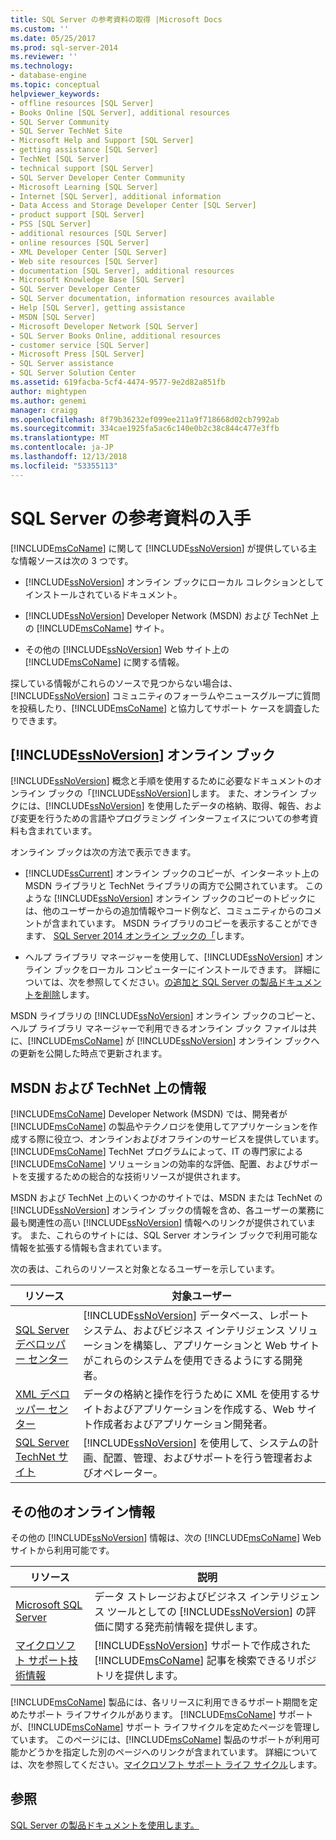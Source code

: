 ```yaml
---
title: SQL Server の参考資料の取得 |Microsoft Docs
ms.custom: ''
ms.date: 05/25/2017
ms.prod: sql-server-2014
ms.reviewer: ''
ms.technology:
- database-engine
ms.topic: conceptual
helpviewer_keywords:
- offline resources [SQL Server]
- Books Online [SQL Server], additional resources
- SQL Server Community
- SQL Server TechNet Site
- Microsoft Help and Support [SQL Server]
- getting assistance [SQL Server]
- TechNet [SQL Server]
- technical support [SQL Server]
- SQL Server Developer Center Community
- Microsoft Learning [SQL Server]
- Internet [SQL Server], additional information
- Data Access and Storage Developer Center [SQL Server]
- product support [SQL Server]
- PSS [SQL Server]
- additional resources [SQL Server]
- online resources [SQL Server]
- XML Developer Center [SQL Server]
- Web site resources [SQL Server]
- documentation [SQL Server], additional resources
- Microsoft Knowledge Base [SQL Server]
- SQL Server Developer Center
- SQL Server documentation, information resources available
- Help [SQL Server], getting assistance
- MSDN [SQL Server]
- Microsoft Developer Network [SQL Server]
- SQL Server Books Online, additional resources
- customer service [SQL Server]
- Microsoft Press [SQL Server]
- SQL Server assistance
- SQL Server Solution Center
ms.assetid: 619facba-5cf4-4474-9577-9e2d82a851fb
author: mightypen
ms.author: genemi
manager: craigg
ms.openlocfilehash: 8f79b36232ef099ee211a9f718668d02cb7992ab
ms.sourcegitcommit: 334cae1925fa5ac6c140e0b2c38c844c477e3ffb
ms.translationtype: MT
ms.contentlocale: ja-JP
ms.lasthandoff: 12/13/2018
ms.locfileid: "53355113"
---
```

# <a name="getting-sql-server-assistance"></a>SQL Server の参考資料の入手
  [!INCLUDE[msCoName](../includes/msconame-md.md)] に関して [!INCLUDE[ssNoVersion](../includes/ssnoversion-md.md)] が提供している主な情報ソースは次の 3 つです。  
  
-   [!INCLUDE[ssNoVersion](../includes/ssnoversion-md.md)] オンライン ブックにローカル コレクションとしてインストールされているドキュメント。  
  
-   [!INCLUDE[ssNoVersion](../includes/ssnoversion-md.md)] Developer Network (MSDN) および TechNet 上の [!INCLUDE[msCoName](../includes/msconame-md.md)] サイト。  
  
-   その他の [!INCLUDE[ssNoVersion](../includes/ssnoversion-md.md)] Web サイト上の [!INCLUDE[msCoName](../includes/msconame-md.md)] に関する情報。  
  
 探している情報がこれらのソースで見つからない場合は、[!INCLUDE[ssNoVersion](../includes/ssnoversion-md.md)] コミュニティのフォーラムやニュースグループに質問を投稿したり、[!INCLUDE[msCoName](../includes/msconame-md.md)] と協力してサポート ケースを調査したりできます。  
  
## <a name="includessnoversionincludesssnoversion-mdmd-books-online"></a>[!INCLUDE[ssNoVersion](../includes/ssnoversion-md.md)] オンライン ブック  
 [!INCLUDE[ssNoVersion](../includes/ssnoversion-md.md)] 概念と手順を使用するために必要なドキュメントのオンライン ブックの「[!INCLUDE[ssNoVersion](../includes/ssnoversion-md.md)]します。 また、オンライン ブックには、[!INCLUDE[ssNoVersion](../includes/ssnoversion-md.md)] を使用したデータの格納、取得、報告、および変更を行うための言語やプログラミング インターフェイスについての参考資料も含まれています。  
  
 オンライン ブックは次の方法で表示できます。  
  
-   [!INCLUDE[ssCurrent](../includes/sscurrent-md.md)] オンライン ブックのコピーが、インターネット上の MSDN ライブラリと TechNet ライブラリの両方で公開されています。 このような [!INCLUDE[ssNoVersion](../includes/ssnoversion-md.md)] オンライン ブックのコピーのトピックには、他のユーザーからの追加情報やコード例など、コミュニティからのコメントが含まれています。 MSDN ライブラリのコピーを表示することができます、 [SQL Server 2014 オンライン ブックの「](../2014-toc/index.md)します。  
  
-   ヘルプ ライブラリ マネージャーを使用して、[!INCLUDE[ssNoVersion](../includes/ssnoversion-md.md)] オンライン ブックをローカル コンピューターにインストールできます。 詳細については、次を参照してください。[の追加と SQL Server の製品ドキュメントを削除](../2014-toc/books-online-for-sql-server-2014.md)します。  
  
 MSDN ライブラリの [!INCLUDE[ssNoVersion](../includes/ssnoversion-md.md)] オンライン ブックのコピーと、ヘルプ ライブラリ マネージャーで利用できるオンライン ブック ファイルは共に、[!INCLUDE[msCoName](../includes/msconame-md.md)] が [!INCLUDE[ssNoVersion](../includes/ssnoversion-md.md)] オンライン ブックへの更新を公開した時点で更新されます。  
  
## <a name="information-on-msdn-and-technet"></a>MSDN および TechNet 上の情報  
 [!INCLUDE[msCoName](../includes/msconame-md.md)] Developer Network (MSDN) では、開発者が [!INCLUDE[msCoName](../includes/msconame-md.md)] の製品やテクノロジを使用してアプリケーションを作成する際に役立つ、オンラインおよびオフラインのサービスを提供しています。 [!INCLUDE[msCoName](../includes/msconame-md.md)] TechNet プログラムによって、IT の専門家による [!INCLUDE[msCoName](../includes/msconame-md.md)] ソリューションの効率的な評価、配置、およびサポートを支援するための総合的な技術リソースが提供されます。  
  
 MSDN および TechNet 上のいくつかのサイトでは、MSDN または TechNet の [!INCLUDE[ssNoVersion](../includes/ssnoversion-md.md)] オンライン ブックの情報を含め、各ユーザーの業務に最も関連性の高い [!INCLUDE[ssNoVersion](../includes/ssnoversion-md.md)] 情報へのリンクが提供されています。 また、これらのサイトには、SQL Server オンライン ブックで利用可能な情報を拡張する情報も含まれています。  
  
 次の表は、これらのリソースと対象となるユーザーを示しています。  
  
|リソース|対象ユーザー|  
|--------------|--------------|  
|[SQL Server デベロッパー センター](https://msdn.microsoft.com/sqlserver/)|[!INCLUDE[ssNoVersion](../includes/ssnoversion-md.md)] データベース、レポート システム、およびビジネス インテリジェンス ソリューションを構築し、アプリケーションと Web サイトがこれらのシステムを使用できるようにする開発者。|  
|[XML デベロッパー センター](https://go.microsoft.com/fwlink/?LinkId=42458)|データの格納と操作を行うために XML を使用するサイトおよびアプリケーションを作成する、Web サイト作成者およびアプリケーション開発者。|  
|[SQL Server TechNet サイト](https://technet.microsoft.com/sqlserver/dn135309)|[!INCLUDE[ssNoVersion](../includes/ssnoversion-md.md)] を使用して、システムの計画、配置、管理、およびサポートを行う管理者およびオペレーター。|  
  
## <a name="additional-online-information"></a>その他のオンライン情報  
 その他の [!INCLUDE[ssNoVersion](../includes/ssnoversion-md.md)] 情報は、次の [!INCLUDE[msCoName](../includes/msconame-md.md)] Web サイトから利用可能です。  
  
|リソース|説明|  
|--------------|-----------------|  
|[Microsoft SQL Server](https://go.microsoft.com/fwlink/?linkid=8504)|データ ストレージおよびビジネス インテリジェンス ツールとしての [!INCLUDE[ssNoVersion](../includes/ssnoversion-md.md)] の評価に関する発売前情報を提供します。|  
|[マイクロソフト サポート技術情報](https://go.microsoft.com/fwlink/?LinkId=42461)|[!INCLUDE[ssNoVersion](../includes/ssnoversion-md.md)] サポートで作成された [!INCLUDE[msCoName](../includes/msconame-md.md)] 記事を検索できるリポジトリを提供します。|    
  
 [!INCLUDE[msCoName](../includes/msconame-md.md)] 製品には、各リリースに利用できるサポート期間を定めたサポート ライフサイクルがあります。 [!INCLUDE[msCoName](../includes/msconame-md.md)] サポートが、[!INCLUDE[msCoName](../includes/msconame-md.md)] サポート ライフサイクルを定めたページを管理しています。 このページには、[!INCLUDE[msCoName](../includes/msconame-md.md)] 製品のサポートが利用可能かどうかを指定した別のページへのリンクが含まれています。 詳細については、次を参照してください。[マイクロソフト サポート ライフ サイクル](https://go.microsoft.com/fwlink/?LinkId=98306)します。  
  
## <a name="see-also"></a>参照  
 [SQL Server の製品ドキュメントを使用します。](../2014-toc/books-online-for-sql-server-2014.md)  
  
  
